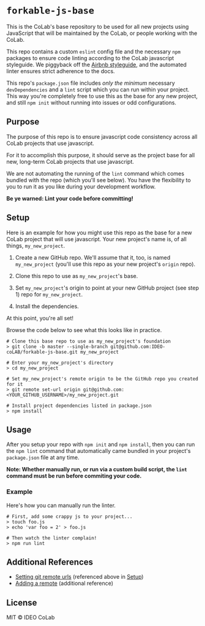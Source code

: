 # `forkable-js-base`

This is the CoLab's base repository to be used for all new projects using JavaScript that will be maintained by the CoLab, or people working with the CoLab.

This repo contains a custom `eslint` config file and the necessary `npm` packages to ensure code linting according to the CoLab javascript styleguide. We piggyback off the [Airbnb styleguide](https://github.com/airbnb/javascript), and the automated linter ensures strict adherence to the docs.

This repo's `package.json` file includes *only the minimum* necessary `devDependencies` and a `lint` script which you can run within your project. This way you're completely free to use this as the base for any new project, and still `npm init` without running into issues or odd configurations.

## Purpose

The purpose of this repo is to ensure javascript code consistency across all CoLab projects that use javascript.

For it to accomplish this purpose, it should serve as the project base for all new, long-term CoLab projects that use javascript. 

We are not automating the running of the `lint` command which comes bundled with the repo (which you'll see below). You have the flexibility to you to run it as you like during your development workflow.

**Be ye warned: Lint your code before committing!**

## Setup

Here is an example for how you might use this repo as the base for a new CoLab project that will use javascript. Your new project's name is, of all things, `my_new_project`.

1. Create a new GitHub repo. We'll assume that it, too, is named `my_new_project` (you'll use this repo as your new project's `origin` repo).

2. Clone this repo to use as `my_new_project`'s base. 

3. Set `my_new_project`'s origin to point at your new GitHub project (see step 1) repo for `my_new_project`.

4. Install the dependencies.

At this point, you're all set! 

Browse the code below to see what this looks like in practice.

```shell
# Clone this base repo to use as my_new_project's foundation
> git clone -b master --single-branch git@github.com:IDEO-coLAB/forkable-js-base.git my_new_project

# Enter your my_new_project's directory
> cd my_new_project

# Set my_new_project's remote origin to be the GitHub repo you created for it
> git remote set-url origin git@github.com:<YOUR_GITHUB_USERNAME>/my_new_project.git

# Install project dependencies listed in package.json
> npm install
```

## Usage

After you setup your repo with `npm init` and `npm install`, then you can run the `npm lint` command that automatically came bundled in your project's `package.json` file at any time.

**Note: Whether manually run, or run via a custom build script, the `lint` command must be run before commiting your code.**

### Example

Here's how you can manually run the linter.

```shell
# First, add some crappy js to your project...
> touch foo.js
> echo 'var foo = 2' > foo.js

# Then watch the linter complain!
> npm run lint
```

## Additional References

- [Setting git remote urls](https://help.github.com/articles/changing-a-remote-s-url/) (referenced above in [Setup](#setup))
- [Adding a remote](https://help.github.com/articles/adding-a-remote/) (additional reference)

## License

MIT © IDEO CoLab
